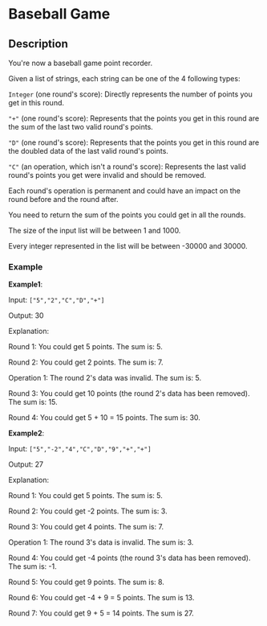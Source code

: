 # Baseball Game

## Description

You're now a baseball game point recorder.

Given a list of strings, each string can be one of the 4 following types:

`Integer` (one round's score): Directly represents the number of points you get in this round.

`"+"` (one round's score): Represents that the points you get in this round are the sum of the last two valid round's points.

`"D"` (one round's score): Represents that the points you get in this round are the doubled data of the last valid round's points.

`"C"` (an operation, which isn't a round's score): Represents the last valid round's points you get were invalid and should be removed.

Each round's operation is permanent and could have an impact on the round before and the round after.

You need to return the sum of the points you could get in all the rounds.

The size of the input list will be between 1 and 1000.

Every integer represented in the list will be between -30000 and 30000.

### Example

**Example1**:

Input: `["5","2","C","D","+"]`

Output: 30

Explanation: 

Round 1: You could get 5 points. The sum is: 5.

Round 2: You could get 2 points. The sum is: 7.

Operation 1: The round 2's data was invalid. The sum is: 5.  

Round 3: You could get 10 points (the round 2's data has been removed). The sum is: 15.

Round 4: You could get 5 + 10 = 15 points. The sum is: 30.

**Example2**:

Input: `["5","-2","4","C","D","9","+","+"]`

Output: 27

Explanation: 

Round 1: You could get 5 points. The sum is: 5.

Round 2: You could get -2 points. The sum is: 3.

Round 3: You could get 4 points. The sum is: 7.

Operation 1: The round 3's data is invalid. The sum is: 3.  

Round 4: You could get -4 points (the round 3's data has been removed). The sum is: -1.

Round 5: You could get 9 points. The sum is: 8.

Round 6: You could get -4 + 9 = 5 points. The sum is 13.

Round 7: You could get 9 + 5 = 14 points. The sum is 27.

